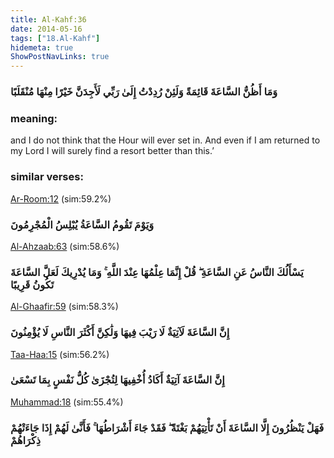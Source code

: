 ```yaml
---
title: Al-Kahf:36
date: 2014-05-16
tags: ["18.Al-Kahf"]
hidemeta: true 
ShowPostNavLinks: true 
---
```

### وَمَا أَظُنُّ السَّاعَةَ قَائِمَةً وَلَئِنْ رُدِدْتُ إِلَىٰ رَبِّي لَأَجِدَنَّ خَيْرًا مِنْهَا مُنْقَلَبًا
### meaning: 
and I do not think that the Hour will ever set in. And even if I am returned to my Lord I will surely find a resort better than this.’
### similar verses: 

[Ar-Room:12](/30/12) (sim:59.2%)

### وَيَوْمَ تَقُومُ السَّاعَةُ يُبْلِسُ الْمُجْرِمُونَ

[Al-Ahzaab:63](/33/63) (sim:58.6%)

### يَسْأَلُكَ النَّاسُ عَنِ السَّاعَةِ ۖ قُلْ إِنَّمَا عِلْمُهَا عِنْدَ اللَّهِ ۚ وَمَا يُدْرِيكَ لَعَلَّ السَّاعَةَ تَكُونُ قَرِيبًا

[Al-Ghaafir:59](/40/59) (sim:58.3%)

### إِنَّ السَّاعَةَ لَآتِيَةٌ لَا رَيْبَ فِيهَا وَلَٰكِنَّ أَكْثَرَ النَّاسِ لَا يُؤْمِنُونَ

[Taa-Haa:15](/20/15) (sim:56.2%)

### إِنَّ السَّاعَةَ آتِيَةٌ أَكَادُ أُخْفِيهَا لِتُجْزَىٰ كُلُّ نَفْسٍ بِمَا تَسْعَىٰ

[Muhammad:18](/47/18) (sim:55.4%)

### فَهَلْ يَنْظُرُونَ إِلَّا السَّاعَةَ أَنْ تَأْتِيَهُمْ بَغْتَةً ۖ فَقَدْ جَاءَ أَشْرَاطُهَا ۚ فَأَنَّىٰ لَهُمْ إِذَا جَاءَتْهُمْ ذِكْرَاهُمْ
